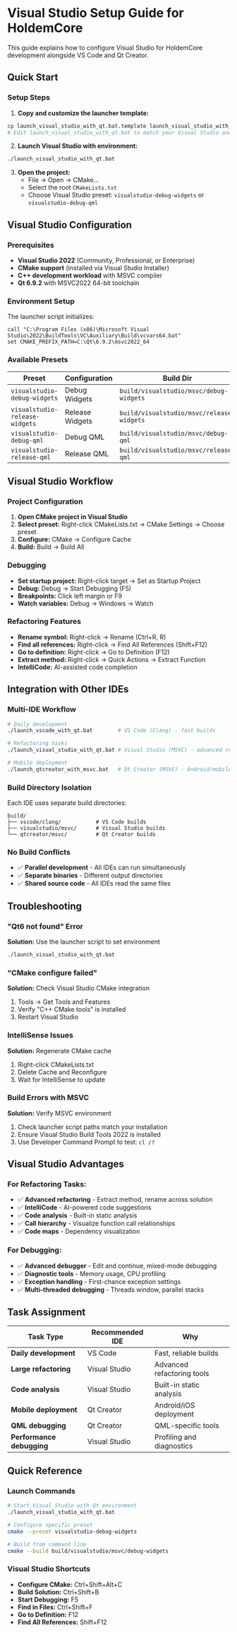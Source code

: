 # Visual Studio Setup Guide for HoldemCore

This guide explains how to configure Visual Studio for HoldemCore development alongside VS Code and Qt Creator.

## Quick Start

### Setup Steps
1. **Copy and customize the launcher template:**
```bash
cp launch_visual_studio_with_qt.bat.template launch_visual_studio_with_qt.bat
# Edit launch_visual_studio_with_qt.bat to match your Visual Studio and Qt paths
```

2. **Launch Visual Studio with environment:**
```bash
./launch_visual_studio_with_qt.bat
```

3. **Open the project:**
   - File → Open → CMake...
   - Select the root `CMakeLists.txt`
   - Choose Visual Studio preset: `visualstudio-debug-widgets` or `visualstudio-debug-qml`

## Visual Studio Configuration

### Prerequisites
- **Visual Studio 2022** (Community, Professional, or Enterprise)
- **CMake support** (installed via Visual Studio Installer)
- **C++ development workload** with MSVC compiler
- **Qt 6.9.2** with MSVC2022 64-bit toolchain

### Environment Setup

The launcher script initializes:
```batch
call "C:\Program Files (x86)\Microsoft Visual Studio\2022\BuildTools\VC\Auxiliary\Build\vcvars64.bat"
set CMAKE_PREFIX_PATH=C:\Qt\6.9.2\msvc2022_64
```

### Available Presets

| Preset | Configuration | Build Dir |
|--------|---------------|-----------|
| `visualstudio-debug-widgets` | Debug Widgets | `build/visualstudio/msvc/debug-widgets` |
| `visualstudio-release-widgets` | Release Widgets | `build/visualstudio/msvc/release-widgets` |
| `visualstudio-debug-qml` | Debug QML | `build/visualstudio/msvc/debug-qml` |
| `visualstudio-release-qml` | Release QML | `build/visualstudio/msvc/release-qml` |

## Visual Studio Workflow

### Project Configuration
1. **Open CMake project in Visual Studio**
2. **Select preset:** Right-click CMakeLists.txt → CMake Settings → Choose preset
3. **Configure:** CMake → Configure Cache
4. **Build:** Build → Build All

### Debugging
- **Set startup project:** Right-click target → Set as Startup Project  
- **Debug:** Debug → Start Debugging (F5)
- **Breakpoints:** Click left margin or F9
- **Watch variables:** Debug → Windows → Watch

### Refactoring Features
- **Rename symbol:** Right-click → Rename (Ctrl+R, R)
- **Find all references:** Right-click → Find All References (Shift+F12)
- **Go to definition:** Right-click → Go to Definition (F12)
- **Extract method:** Right-click → Quick Actions → Extract Function
- **IntelliCode:** AI-assisted code completion

## Integration with Other IDEs

### Multi-IDE Workflow
```bash
# Daily development
./launch_vscode_with_qt.bat        # VS Code (Clang) - fast builds

# Refactoring tasks  
./launch_visual_studio_with_qt.bat # Visual Studio (MSVC) - advanced refactoring

# Mobile deployment
./launch_qtcreator_with_msvc.bat   # Qt Creator (MSVC) - Android/mobile
```

### Build Directory Isolation
Each IDE uses separate build directories:
```
build/
├── vscode/clang/           # VS Code builds
├── visualstudio/msvc/      # Visual Studio builds  
└── qtcreator/msvc/         # Qt Creator builds
```

### No Build Conflicts
- ✅ **Parallel development** - All IDEs can run simultaneously
- ✅ **Separate binaries** - Different output directories
- ✅ **Shared source code** - All IDEs read the same files

## Troubleshooting

### "Qt6 not found" Error
**Solution:** Use the launcher script to set environment
```bash
./launch_visual_studio_with_qt.bat
```

### "CMake configure failed"  
**Solution:** Check Visual Studio CMake integration
1. Tools → Get Tools and Features
2. Verify "C++ CMake tools" is installed
3. Restart Visual Studio

### IntelliSense Issues
**Solution:** Regenerate CMake cache
1. Right-click CMakeLists.txt
2. Delete Cache and Reconfigure
3. Wait for IntelliSense to update

### Build Errors with MSVC
**Solution:** Verify MSVC environment
1. Check launcher script paths match your installation
2. Ensure Visual Studio Build Tools 2022 is installed
3. Use Developer Command Prompt to test: `cl /?`

## Visual Studio Advantages

### For Refactoring Tasks:
- ✅ **Advanced refactoring** - Extract method, rename across solution
- ✅ **IntelliCode** - AI-powered code suggestions  
- ✅ **Code analysis** - Built-in static analysis
- ✅ **Call hierarchy** - Visualize function call relationships
- ✅ **Code maps** - Dependency visualization

### For Debugging:
- ✅ **Advanced debugger** - Edit and continue, mixed-mode debugging
- ✅ **Diagnostic tools** - Memory usage, CPU profiling
- ✅ **Exception handling** - First-chance exception settings
- ✅ **Multi-threaded debugging** - Threads window, parallel stacks

## Task Assignment

| Task Type | Recommended IDE | Why |
|-----------|-----------------|-----|
| **Daily development** | VS Code | Fast, reliable builds |
| **Large refactoring** | Visual Studio | Advanced refactoring tools |
| **Code analysis** | Visual Studio | Built-in static analysis |
| **Mobile deployment** | Qt Creator | Android/iOS deployment |
| **QML debugging** | Qt Creator | QML-specific tools |
| **Performance debugging** | Visual Studio | Profiling and diagnostics |

## Quick Reference

### Launch Commands
```bash
# Start Visual Studio with Qt environment
./launch_visual_studio_with_qt.bat

# Configure specific preset
cmake --preset visualstudio-debug-widgets

# Build from command line  
cmake --build build/visualstudio/msvc/debug-widgets
```

### Visual Studio Shortcuts
- **Configure CMake:** Ctrl+Shift+Alt+C
- **Build Solution:** Ctrl+Shift+B
- **Start Debugging:** F5
- **Find in Files:** Ctrl+Shift+F
- **Go to Definition:** F12
- **Find All References:** Shift+F12